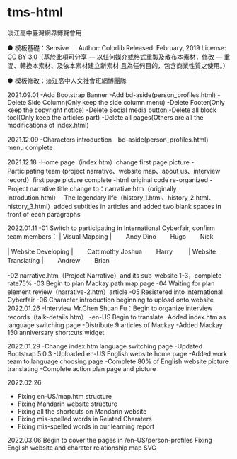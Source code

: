 # tms-html
淡江高中臺灣網界博覽會用

● 模板基礎：Sensive
　 Author: Colorlib
   Released: February, 2019
   License: CC BY 3.0（基於此項可分享 — 以任何媒介或格式重製及散布本素材，修改 — 重混、轉換本素材、及依本素材建立新素材
且為任何目的，包含商業性質之使用。）
   
● 模板修改：淡江高中人文社會班網博團隊


2021.09.01
-Add Bootstrap Banner
-Add bd-aside(person_profiles.html)
-Delete Side Column(Only keep the side column menu)
-Delete Footer(Only keep the copyright notice)
-Delete Social media button
-Delete all block tool(Only keep the articles part)
-Delete all pages(Others are all the modifications of index.html)


2021.12.09
-Characters introduction　bd-aside(person_profiles.html)　menu complete


2021.12.18
-Home page（index.htm）change first page picture
-Participating team (project narrative、website map、about us、interview record）first page picture complete
-html original code re-organized
-Project narrative title change to：narrative.htm（originally introdution.html）
-The legendary life（history_1.html、history_2.html、history_3.html）added subtitles in articles and added two blank spaces in front of each paragraphs


2022.01.11
-01 Switch to participating in International Cyberfair, confirm team members：
| Visual Mapping |
　　Andy
	Dino
　　Hugo
　　Nick

| Website Developing |
　　Cattimothy
	Joshua
　　Harry
　　
| Website Translating |
　　Andrew
　　Brian 

-02 narrative.htm（Project Narrative）and its sub-website 1-3，complete rate75%
-03 Begin to plan Mackay path map page
-04 Waiting for plan element review（narrative-2.htm）article
-05 Resistered into International Cyberfair
-06 Character introduction beginning to upload onto website 2022.01.26
-Interview Mr.Chen Shuan Fu：Begin to organize interview records（talk-details.htm）
-en-US Begin to translate 
-Added index.htm as language switching page
-Distribute 9 articles of Mackay
-Added Mackay 150 anniversary shortcuts widget


2022.01.29
-Change index.htm language switching page
-Updated Bootstrap 5.0.3
-Uploaded en-US English website home page
-Added work team to language choosing page
-Complete 80% of English website picture translating
-Complete action plan page and picture
  
    
2022.02.26
- Fixing en-US/map.htm structure
- Fixing Mandarin website structure 
- Fixing all the shortcuts on Mandarin website
- Fixing mis-spelled words in Related Charaters
- Fixing mis-spelled words in our learning report

    
2022.03.06
Begin to cover the pages in /en-US/person-profiles 
Fixing English website and charater relationship map SVG
  
